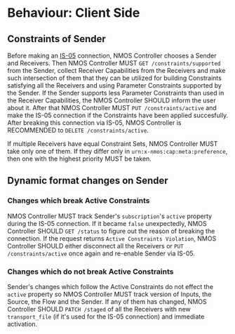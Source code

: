 # Behaviour: Client Side

## Constraints of Sender

Before making an [IS-05][IS-05] connection, NMOS Controller chooses a Sender and Receivers. Then NMOS Controller MUST `GET /constraints/supported` from the Sender, collect Receiver Capabilities from the Receivers and make such intersection of them that they can be utilized for building Constraints satisfying all the Receivers and using Parameter Constraints supported by the Sender. If the Sender supports less Parameter Constraints than used in the Receiver Capabilities, the NMOS Controller SHOULD inform the user about it. After that NMOS Controller MUST `PUT /constraints/active` and make the IS-05 connection if the Constraints have been applied succesfully. After breaking this connection via IS-05, NMOS Controller is RECOMMENDED to `DELETE /constraints/active`.

If multiple Receivers have equal Constraint Sets, NMOS Controller MUST take only one of them. If they differ only in `urn:x-nmos:cap:meta:preference`, then one with the highest priority MUST be taken.

## Dynamic format changes on Sender

### Changes which break Active Constraints

NMOS Controller MUST track Sender's `subscription`'s `active` property during the IS-05 connection. If it became `false` unexpectedly, NMOS Controller SHOULD `GET /status` to figure out the reason of breaking the connection. If the request returns `Active Constraints Violation`, NMOS Controller SHOULD either disconnect all the Receivers or `PUT /constraints/active` once again and re-enable Sender via IS-05.

### Changes which do not break Active Constraints

Sender's changes which follow the Active Constraints do not effect the `active` property so NMOS Controller MUST track version of Inputs, the Source, the Flow and the Sender. If any of them has changed, NMOS Controller SHOULD `PATCH /staged` of all the Receivers with new `transport_file` (if it's used for the IS-05 connection) and immediate activation.

[IS-05]: https://specs.amwa.tv/is-05/
